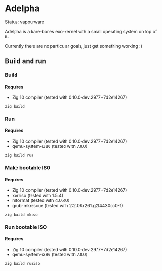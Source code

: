 # Adelpha

Status: vapourware

Adelpha is a bare-bones exo-kernel with a small operating system on top of it.

Currently there are no particular goals, just get something working :)

## Build and run

### Build

#### Requires

* Zig 10 compiler (tested with 0.10.0-dev.2977+7d2e14267)

``` sh
zig build
```

### Run

#### Requires

* Zig 10 compiler (tested with 0.10.0-dev.2977+7d2e14267)
* qemu-system-i386 (tested with 7.0.0)

``` sh
zig build run
```

### Make bootable ISO

#### Requires

* Zig 10 compiler (tested with 0.10.0-dev.2977+7d2e14267)
* xorriso (tested with 1.5.4)
* mformat (tested with 4.0.40)
* grub-mkrescue (tested with 2:2.06.r261.g2f4430cc0-1)

``` sh
zig build mkiso
```

### Run bootable ISO

#### Requires

* Zig 10 compiler (tested with 0.10.0-dev.2977+7d2e14267)
* qemu-system-i386 (tested with 7.0.0)

``` sh
zig build runiso
```
